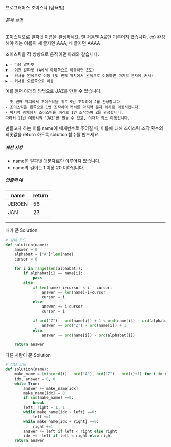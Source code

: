 프로그래머스 조이스틱 (탐욕법)

###### 문제 설명

조이스틱으로 알파벳 이름을 완성하세요. 맨 처음엔 A로만 이루어져 있습니다.
ex) 완성해야 하는 이름이 세 글자면 AAA, 네 글자면 AAAA

조이스틱을 각 방향으로 움직이면 아래와 같습니다.

```
▲ - 다음 알파벳
▼ - 이전 알파벳 (A에서 아래쪽으로 이동하면 Z로)
◀ - 커서를 왼쪽으로 이동 (첫 번째 위치에서 왼쪽으로 이동하면 마지막 문자에 커서)
▶ - 커서를 오른쪽으로 이동
```

예를 들어 아래의 방법으로 JAZ를 만들 수 있습니다.

```
- 첫 번째 위치에서 조이스틱을 위로 9번 조작하여 J를 완성합니다.
- 조이스틱을 왼쪽으로 1번 조작하여 커서를 마지막 문자 위치로 이동시킵니다.
- 마지막 위치에서 조이스틱을 아래로 1번 조작하여 Z를 완성합니다.
따라서 11번 이동시켜 "JAZ"를 만들 수 있고, 이때가 최소 이동입니다.
```

만들고자 하는 이름 name이 매개변수로 주어질 때, 이름에 대해 조이스틱 조작 횟수의 최솟값을 return 하도록 solution 함수를 만드세요.

##### 제한 사항

- name은 알파벳 대문자로만 이루어져 있습니다.
- name의 길이는 1 이상 20 이하입니다.

##### 입출력 예

| name   | return |
| ------ | ------ |
| JEROEN | 56     |
| JAN    | 23     |

---

내가 푼 Solution

```python
# 실패 코드
def solution(name):
    answer = 0
    alphabat = ["A"]*len(name)
    cursor = 0
    
    for i in range(len(alphabat)):
        if alphabat[i] == name[i]:
            pass
        else:
            if len(name)-i+cursor < i - cursor:
                answer += len(name)-i+cursor
                cursor = i
            else:
                answer += i-cursor
                cursor = i
                
            if ord("Z") - ord(name[i]) + 1 < ord(name[i]) - ord(alphabat[i]):
                answer += ord("Z") - ord(name[i]) + 1
            else:
                answer += ord(name[i]) - ord(alphabat[i])
    
    return answer

```

다른 사람이 푼 Solution

```python
# 정답 코드
def solution(name):
    make_name = [min(ord(i) - ord("A"), ord("Z") - ord(i)+1) for i in name]
    idx, answer = 0, 0
    while True:
        answer += make_name[idx]
        make_name[idx] = 0
        if sum(make_name) ==0:
            break
        left, right = 1, 1
        while make_name[idx - left] ==0:
            left +=1
        while make_name[idx + right] ==0:
            right +=1
        answer += left if left < right else right
        idx += -left if left < right else right
    return answer
```

